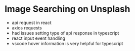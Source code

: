 # Image Searching on Unsplash

- api request in react
- axios requests
- had issues setting type of api response in typescript
- react input event handling
- vscode hover information is very helpful for typescript
